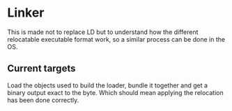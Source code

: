 # Linker
This is made not to replace LD but to understand how the different relocatable executable format work, so a similar process can be done in the OS.

## Current targets
Load the objects used to build the loader, bundle it together and get a binary output exact to the byte. Which should mean applying the relocation has been done correctly.